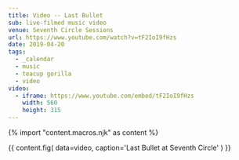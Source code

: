 ```yaml
---
title: Video -- Last Bullet
sub: live-filmed music video
venue: Seventh Circle Sessions
url: https://www.youtube.com/watch?v=tF2IoI9fHzs
date: 2019-04-20
tags:
  - _calendar
  - music
  - teacup gorilla
  - video
video:
  - iframe: https://www.youtube.com/embed/tF2IoI9fHzs
    width: 560
    height: 315
---
```


{% import "content.macros.njk" as content %}

{{ content.fig(
  data=video,
  caption='Last Bullet at Seventh Circle'
) }}
